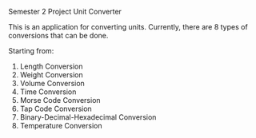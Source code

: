 Semester 2
Project Unit Converter

This is an application for converting units. Currently, there are 8 types of conversions that can be done.

Starting from:
1. Length Conversion
2. Weight Conversion
3. Volume Conversion
4. Time Conversion
5. Morse Code Conversion
6. Tap Code Conversion
7. Binary-Decimal-Hexadecimal Conversion
8. Temperature Conversion
